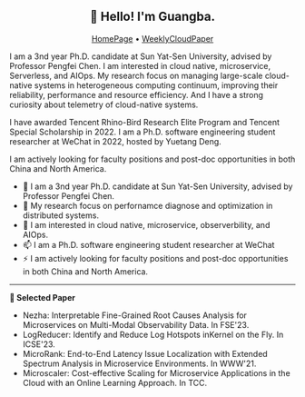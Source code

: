 <h2 align="center">👋 Hello! I'm Guangba.</h2>
<p align="center">
  <a href="https://yuxiaoba.github.com">HomePage</a> •
  <a href="https://yuxiaoba.github.io/authors/admin/weeklycloudpaper.jpg">WeeklyCloudPaper</a>
</p>



I am a 3nd year Ph.D. candidate at Sun Yat-Sen University, advised by Professor Pengfei Chen. I am interested in cloud native, microservice, Serverless, and AIOps. My research focus on managing large-scale cloud-native systems in heterogeneous computing continuum, improving their reliability, performance and resource efficiency. And I have a strong curiosity about telemetry of cloud-native systems.

I have awarded Tencent Rhino-Bird Research Elite Program and Tencent Special Scholarship in 2022. I am a Ph.D. software engineering student researcher at WeChat in 2022, hosted by Yuetang Deng.

I am actively looking for faculty positions and post-doc opportunities in both China and North America.

- 🔭 I am a 3nd year Ph.D. candidate at Sun Yat-Sen University, advised by Professor Pengfei Chen. 
- 🌱 My research focus on perfornamce diagnose and optimization in distributed systems.
- 💬 I am interested in cloud native, microservice, observerbility, and AIOps.
- 📫 I am a Ph.D. software engineering student researcher at WeChat
- ⚡  I am actively looking for faculty positions and post-doc opportunities in both China and North America.

-------

**📝 Selected Paper**

<!-- BLOG-POST-LIST:START -->
-  Nezha: Interpretable Fine-Grained Root Causes Analysis for Microservices on Multi-Modal Observability Data. In FSE'23.
-  LogReducer: Identify and Reduce Log Hotspots inKernel on the Fly. In ICSE'23.
-  MicroRank: End-to-End Latency Issue Localization with Extended Spectrum Analysis in Microservice Environments. In WWW'21.
-  Microscaler: Cost-effective Scaling for Microservice Applications in the Cloud with an Online Learning Approach. In TCC.
<!-- BLOG-POST-LIST:END -->



